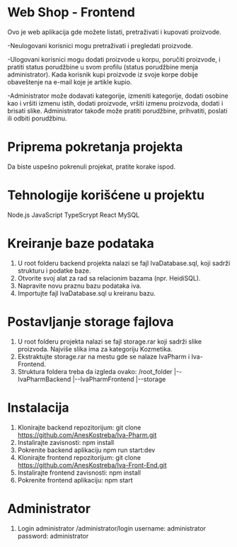 # Web Shop - Frontend
Ovo je web aplikacija gde možete listati, pretraživati i kupovati proizvode.

 -Neulogovani korisnici mogu pretraživati i pregledati proizvode.

 -Ulogovani korisnici mogu dodati proizvode u korpu, poručiti proizvode, i pratiti status porudžbine u svom profilu (status porudžbine menja administrator). Kada korisnik kupi proizvode iz svoje korpe dobije obaveštenje na e-mail koje je artikle kupio.

 -Administrator može dodavati kategorije, izmeniti kategorije, dodati osobine kao i vršiti izmenu istih, dodati proizvode, vršiti izmenu proizvoda, dodati i brisati slike. Administrator takođe može pratiti porudžbine, prihvatiti, poslati ili odbiti porudžbinu.

# Priprema pokretanja projekta

Da biste uspešno pokrenuli projekat, pratite korake ispod.

# Tehnologije korišćene u projektu
Node.js
JavaScript
TypeScrypt
React
MySQL

# Kreiranje baze podataka
1. U root folderu backend projekta nalazi se fajl IvaDatabase.sql, koji sadrži strukturu i podatke baze.
2. Otvorite svoj alat za rad sa relacionim bazama (npr. HeidiSQL).
3. Napravite novu praznu bazu podataka iva.
4. Importujte fajl IvaDatabase.sql u kreiranu bazu.

# Postavljanje storage fajlova
1. U root folderu projekta nalazi se fajl storage.rar koji sadrži slike proizvoda. Najviše slika ima za kategoriju Kozmetika.
2. Ekstraktujte storage.rar na mestu gde se nalaze IvaPharm i Iva-Frontend.
3. Struktura foldera treba da izgleda ovako:
   /root_folder
      |--IvaPharmBackend
      |--IvaPharmFrontend
      |--storage

# Instalacija

1. Klonirajte backend repozitorijum:
git clone https://github.com/AnesKostreba/Iva-Pharm.git
2. Instalirajte zavisnosti:
npm install
3. Pokrenite backend aplikaciju
npm run start:dev
4. Klonirajte frontend repozitorijum:
git clone https://github.com/AnesKostreba/Iva-Front-End.git
5. Instalirajte frontend zavisnosti:
npm install
6. Pokrenite frontend aplikaciju:
npm start

# Administrator
1. Login administrator
  /administrator/login
  username: administrator
  password: administrator